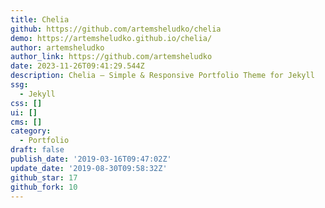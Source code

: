```yaml
---
title: Chelia
github: https://github.com/artemsheludko/chelia
demo: https://artemsheludko.github.io/chelia/
author: artemsheludko
author_link: https://github.com/artemsheludko
date: 2023-11-26T09:41:29.544Z
description: Chelia – Simple & Responsive Portfolio Theme for Jekyll
ssg:
  - Jekyll
css: []
ui: []
cms: []
category:
  - Portfolio
draft: false
publish_date: '2019-03-16T09:47:02Z'
update_date: '2019-08-30T09:58:32Z'
github_star: 17
github_fork: 10
---
```

